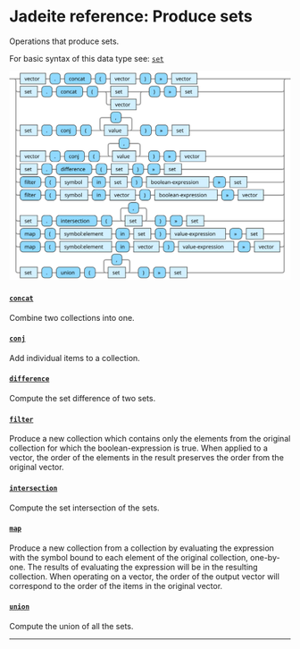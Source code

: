 <!---
  This markdown file was generated. Do not edit.
  -->

# Jadeite reference: Produce sets

Operations that produce sets.

For basic syntax of this data type see: [`set`](halite_basic-syntax-reference-j.md#set)

!["set-out"](../halite-bnf-diagrams/set-out-j.svg)

#### [`concat`](halite_full-reference-j.md#concat)

Combine two collections into one.

#### [`conj`](halite_full-reference-j.md#conj)

Add individual items to a collection.

#### [`difference`](halite_full-reference-j.md#difference)

Compute the set difference of two sets.

#### [`filter`](halite_full-reference-j.md#filter)

Produce a new collection which contains only the elements from the original collection for which the boolean-expression is true. When applied to a vector, the order of the elements in the result preserves the order from the original vector.

#### [`intersection`](halite_full-reference-j.md#intersection)

Compute the set intersection of the sets.

#### [`map`](halite_full-reference-j.md#map)

Produce a new collection from a collection by evaluating the expression with the symbol bound to each element of the original collection, one-by-one. The results of evaluating the expression will be in the resulting collection. When operating on a vector, the order of the output vector will correspond to the order of the items in the original vector.

#### [`union`](halite_full-reference-j.md#union)

Compute the union of all the sets.

---
